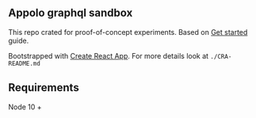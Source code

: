 Appolo graphql sandbox
---
This repo crated for proof-of-concept experiments.
Based on [Get started](https://www.apollographql.com/docs/react/essentials/get-started.html#installation) guide.

Bootstrapped with [Create React App](https://github.com/facebook/create-react-app).
For more details look at `./CRA-README.md`

Requirements
---
Node 10 +
